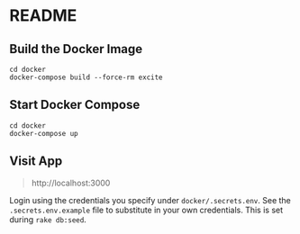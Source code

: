 # README

## Build the Docker Image

```
cd docker
docker-compose build --force-rm excite
```

## Start Docker Compose

```
cd docker
docker-compose up
```

## Visit App

> http://localhost:3000

Login using the credentials you specify under `docker/.secrets.env`. See the `.secrets.env.example` file to substitute in your own credentials. This is set during `rake db:seed`.
